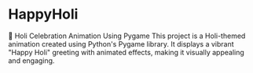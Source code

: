 # HappyHoli
🎨 Holi Celebration Animation Using Pygame This project is a Holi-themed animation created using Python's Pygame library. It displays a vibrant "Happy Holi" greeting with animated effects, making it visually appealing and engaging.
